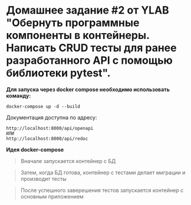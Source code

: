 # Домашнее задание #2 от YLAB "Обернуть программные компоненты в контейнеры. Написать CRUD тесты для ранее разработанного API с помощью библиотеки pytest".

**Для запуска через docker compose необходимо использовать команду:**

```
docker-compose up -d --build
```

Документация доступна по адресу:
```
http://localhost:8000/api/openapi
ИЛИ
http://localhost:8000/api/redoc
```

**Идея docker-compose**

> Вначале запускается контейнер с БД

>  Затем, когда БД готова, контейнер с тестами делает миграции и производит тесты

> После успешного заверешения тестов запускается контейнер с основным приложением



